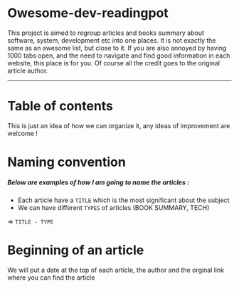# Owesome-dev-readingpot

This project is aimed to regroup articles and books summary about software, system, development etc into one places. It is not exactly the same as an awesome list, but close to it. If you are also annoyed by having 1000 tabs open, and the need to navigate and find good information in each website, this place is for you.
Of course all the credit goes to the original article author.

----
# Table of contents
This is just an idea of how we can organize it, any ideas of improvement are welcome !

# Naming convention
##### Below are examples of how I am going to name the articles :
- Each article have a `TITLE` which is the most significant about the subject
- We can have different `TYPES` of articles (BOOK SUMMARY, TECH) 

=> `TITLE - TYPE`

# Beginning of an article
We will put a date at the top of each article, the author and the orginal link where you can find the article
